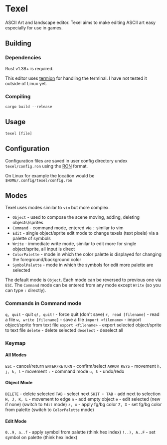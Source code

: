 # Texel

ASCII Art and landscape editor. Texel aims to make editing ASCII art easy especially
for use in games.

## Building

### Dependencies

Rust v1.38+ is required.

This editor uses [termion](https://gitlab.redox-os.org/redox-os/termion) for handling the terminal. I have not tested it outside of Linux yet.

### Compiling

`cargo build --release`

## Usage

`texel [file]`

## Configuration

Configuration files are saved in user config directory undex `texel/config.ron` using the [RON](https://github.com/ron-rs/ron) format.

On Linux for example the location would be `$HOME/.config/texel/config.ron`

## Modes

Texel uses modes similar to `vim` but more complex.

* `Object` - used to compose the scene moving, adding, deleting objects/sprites
* `Command` - command mode, entered via `:` similar to vim
* `Edit` - single object/sprite edit mode to change texels (text pixels) via a palette of symbols
* `Write` - immediate write mode, similar to edit more for single object/sprite, all input is direct
* `ColorPalette` - mode in which the color palette is displayed for changing the foreground/background color
* `SymbolPalette` - mode in which the symbols for edit more palette are selected

The default mode is `Object`. Each mode can be reversed to previous one via `ESC`.
The `Command` mode can be entered from any mode except `Write` (so you can type `:` directly).

### Commands in Command mode
`q, quit`               - quit
`q!, quit!`             - force quit (don't save)
`r, read [filename]`    - read a file
`w, write [filename]`   - save a file
`import <filename>`     - import object/sprite from text file
`export <filename>`     - export selected object/sprite to text file
`delete`                - delete selected
`deselect`              - deselect all

### Keymap

#### All Modes
`ESC`          - cancel/return
`ENTER/RETURN` - confirm/select
`ARROW KEYS`   - movement
`h, j, k, l`   - movement
`:`            - command mode
`u, U`         - undo/redo

#### Object Mode
`DELETE`       - delete selected
`TAB`          - select next
`SHIT + TAB`   - add next to selection
`H, J, K, L`   - movement to edge
`n`            - add empty object
`e`            - edit selected (new if none) (switch to `Edit` mode)
`z, x`         - apply fg/bg color
`Z, X`         - set fg/bg color from palette (switch to `ColorPalette` mode)

#### Edit Mode

`0..9, a..f`   - apply symbol from palette (think hex index)
`!..), A..F`   - set symbol on palette (think hex index)
